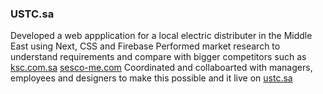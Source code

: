 ### USTC.sa

Developed a web appplication for a local electric distributer in the Middle East using Next, CSS and Firebase
Performed market research to understand requirements and compare with bigger competitors such as [ksc.com.sa](https://www.ksc.com.sa/) [sesco-me.com](https://www.sesco-me.com/)
Coordinated and collaboarted with managers, employees and designers to make this possible and it live on [ustc.sa](https://www.ustc.sa/)
